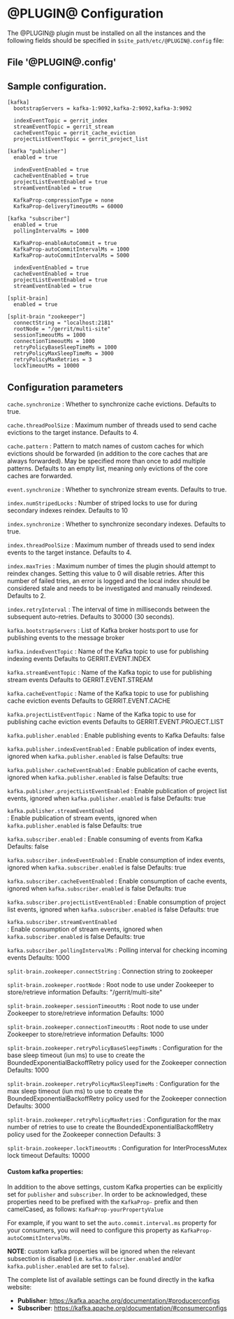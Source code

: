 
@PLUGIN@ Configuration
=========================

The @PLUGIN@ plugin must be installed on all the instances and the following fields
should be specified in `$site_path/etc/@PLUGIN@.config` file:

File '@PLUGIN@.config'
--------------------

## Sample configuration.

```
[kafka]
  bootstrapServers = kafka-1:9092,kafka-2:9092,kafka-3:9092

  indexEventTopic = gerrit_index
  streamEventTopic = gerrit_stream
  cacheEventTopic = gerrit_cache_eviction
  projectListEventTopic = gerrit_project_list

[kafka "publisher"]
  enabled = true

  indexEventEnabled = true
  cacheEventEnabled = true
  projectListEventEnabled = true
  streamEventEnabled = true

  KafkaProp-compressionType = none
  KafkaProp-deliveryTimeoutMs = 60000

[kafka "subscriber"]
  enabled = true
  pollingIntervalMs = 1000

  KafkaProp-enableAutoCommit = true
  KafkaProp-autoCommitIntervalMs = 1000
  KafkaProp-autoCommitIntervalMs = 5000

  indexEventEnabled = true
  cacheEventEnabled = true
  projectListEventEnabled = true
  streamEventEnabled = true

[split-brain]
  enabled = true
  
[split-brain "zookeeper"]
  connectString = "localhost:2181"
  rootNode = "/gerrit/multi-site"  
  sessionTimeoutMs = 1000
  connectionTimeoutMs = 1000
  retryPolicyBaseSleepTimeMs = 1000
  retryPolicyMaxSleepTimeMs = 3000
  retryPolicyMaxRetries = 3
  lockTimeoutMs = 10000
```

## Configuration parameters

```cache.synchronize```
:   Whether to synchronize cache evictions.
    Defaults to true.

```cache.threadPoolSize```
:   Maximum number of threads used to send cache evictions to the target instance.
    Defaults to 4.

```cache.pattern```
:   Pattern to match names of custom caches for which evictions should be
    forwarded (in addition to the core caches that are always forwarded). May be
    specified more than once to add multiple patterns.
    Defaults to an empty list, meaning only evictions of the core caches are
    forwarded.

```event.synchronize```
:   Whether to synchronize stream events.
    Defaults to true.

```index.numStripedLocks```
:   Number of striped locks to use for during secondary indexes reindex.
    Defaults to 10

```index.synchronize```
:   Whether to synchronize secondary indexes.
    Defaults to true.

```index.threadPoolSize```
:   Maximum number of threads used to send index events to the target instance.
    Defaults to 4.

```index.maxTries```
:   Maximum number of times the plugin should attempt to reindex changes.
    Setting this value to 0 will disable retries. After this number of failed tries,
    an error is logged and the local index should be considered stale and needs
    to be investigated and manually reindexed.
    Defaults to 2.

```index.retryInterval```
:   The interval of time in milliseconds between the subsequent auto-retries.
    Defaults to 30000 (30 seconds).

```kafka.bootstrapServers```
:	List of Kafka broker hosts:port to use for publishing events to the message broker

```kafka.indexEventTopic```
:   Name of the Kafka topic to use for publishing indexing events
    Defaults to GERRIT.EVENT.INDEX

```kafka.streamEventTopic```
:   Name of the Kafka topic to use for publishing stream events
    Defaults to GERRIT.EVENT.STREAM

```kafka.cacheEventTopic```
:   Name of the Kafka topic to use for publishing cache eviction events
    Defaults to GERRIT.EVENT.CACHE

```kafka.projectListEventTopic```
:   Name of the Kafka topic to use for publishing cache eviction events
    Defaults to GERRIT.EVENT.PROJECT.LIST

```kafka.publisher.enabled```
:   Enable publishing events to Kafka
    Defaults: false

```kafka.publisher.indexEventEnabled```
:   Enable publication of index events, ignored when `kafka.publisher.enabled` is false
    Defaults: true

```kafka.publisher.cacheEventEnabled```
:   Enable publication of cache events, ignored when `kafka.publisher.enabled` is false
    Defaults: true

```kafka.publisher.projectListEventEnabled```
:   Enable publication of project list events, ignored when `kafka.publisher.enabled` is false
    Defaults: true

```kafka.publisher.streamEventEnabled```    
:   Enable publication of stream events, ignored when `kafka.publisher.enabled` is false
    Defaults: true

```kafka.subscriber.enabled```
:   Enable consuming of events from Kafka
    Defaults: false

```kafka.subscriber.indexEventEnabled```
:   Enable consumption of index events, ignored when `kafka.subscriber.enabled` is false
    Defaults: true

```kafka.subscriber.cacheEventEnabled```
:   Enable consumption of cache events, ignored when `kafka.subscriber.enabled` is false
    Defaults: true

```kafka.subscriber.projectListEventEnabled```
:   Enable consumption of project list events, ignored when `kafka.subscriber.enabled` is false
    Defaults: true

```kafka.subscriber.streamEventEnabled```    
:   Enable consumption of stream events, ignored when `kafka.subscriber.enabled` is false
    Defaults: true

```kafka.subscriber.pollingIntervalMs```
:   Polling interval for checking incoming events
    Defaults: 1000

```split-brain.zookeeper.connectString```
:   Connection string to  zookeeper

```split-brain.zookeeper.rootNode```
:   Root node to use under Zookeeper to store/retrieve information
    Defaults: "/gerrit/multi-site"


```split-brain.zookeeper.sessionTimeoutMs```
:   Root node to use under Zookeeper to store/retrieve information
    Defaults: 1000

```split-brain.zookeeper.connectionTimeoutMs```
:   Root node to use under Zookeeper to store/retrieve information
    Defaults: 1000

```split-brain.zookeeper.retryPolicyBaseSleepTimeMs```
:   Configuration for the base sleep timeout (iun ms) to use to create the BoundedExponentialBackoffRetry policy
used for the Zookeeper connection
    Defaults: 1000

```split-brain.zookeeper.retryPolicyMaxSleepTimeMs```
:   Configuration for the max sleep timeout (iun ms) to use to create the BoundedExponentialBackoffRetry policy
used for the Zookeeper connection
    Defaults: 3000

```split-brain.zookeeper.retryPolicyMaxRetries```
:   Configuration for the max number of retries to use to create the BoundedExponentialBackoffRetry policy
used for the Zookeeper connection
    Defaults: 3

```split-brain.zookeeper.lockTimeoutMs```
:   Configuration for InterProcessMutex lock timeout
    Defaults: 10000

#### Custom kafka properties:

In addition to the above settings, custom Kafka properties can be explicitly set for `publisher` and `subscriber`.
In order to be acknowledged, these properties need to be prefixed with the `KafkaProp-` prefix and then camelCased,
as follows: `KafkaProp-yourPropertyValue`

For example, if you want to set the `auto.commit.interval.ms` property for your consumers, you will need to configure
this property as `KafkaProp-autoCommitIntervalMs`.

**NOTE**: custom kafka properties will be ignored when the relevant subsection is disabled (i.e. `kafka.subscriber.enabled`
and/or `kafka.publisher.enabled` are set to `false`).

The complete list of available settings can be found directly in the kafka website:

* **Publisher**: https://kafka.apache.org/documentation/#producerconfigs
* **Subscriber**: https://kafka.apache.org/documentation/#consumerconfigs